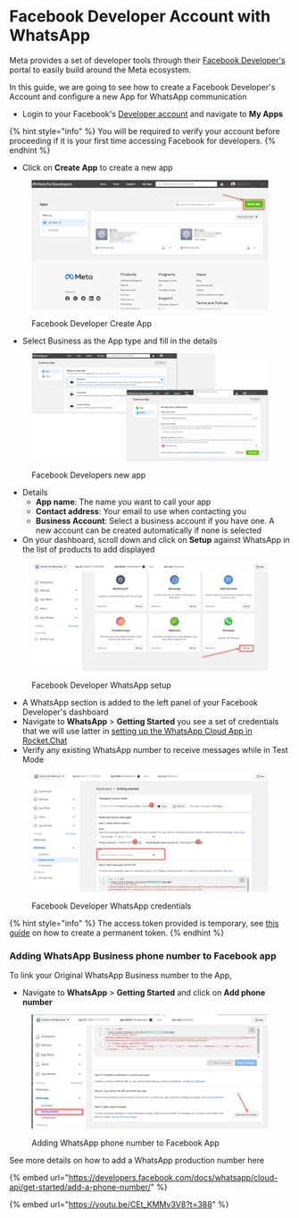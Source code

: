 # Facebook Developer Account with WhatsApp

Meta provides a set of developer tools through their [Facebook Developer's](http://developers.facebook.com/) portal to easily build around the Meta ecosystem.

In this guide, we are going to see how to create a Facebook Developer's Account and configure a new App for WhatsApp communication

* Login to your Facebook's [Developer account](http://developers.facebook.com) and navigate to **My Apps**

{% hint style="info" %}
You will be required to verify your account before proceeding if it is your first time accessing Facebook for developers.
{% endhint %}

* Click on **Create App** to create a new app

<figure><img src="../../../../../../.gitbook/assets/Facebook Developer Create App.png" alt=""><figcaption><p>Facebook Developer Create App</p></figcaption></figure>

* Select Business as the App type and fill in the details

&#x20;

<figure><img src="../../../../../../.gitbook/assets/Facebook Developers new app.png" alt=""><figcaption><p>Facebook Developers new app</p></figcaption></figure>

* Details
  * **App name**: The name you want to call your app
  * **Contact address**: Your email to use when contacting you
  * **Business Account**: Select a business account if you have one. A new account can be created automatically if none is selected
* On your dashboard, scroll down and click on **Setup** against WhatsApp in the list of products to add displayed

<figure><img src="../../../../../../.gitbook/assets/Facebook Developer WhatsApp setup.png" alt=""><figcaption><p>Facebook Developer WhatsApp setup</p></figcaption></figure>

* A WhatsApp section is added to the left panel of your Facebook Developer's dashboard
* Navigate to **WhatsApp** > **Getting Started** you see a set of credentials that we will use latter in [setting up the WhatsApp Cloud App in Rocket.Chat](../whatsapp-cloud-app-configuration.md)
* Verify any existing WhatsApp number to receive messages while in Test Mode

<figure><img src="../../../../../../.gitbook/assets/Facebook Developer WhatsApp credentials.png" alt=""><figcaption><p>Facebook Developer WhatsApp credentials</p></figcaption></figure>

{% hint style="info" %}
The access token provided is temporary, see [this guide](create-permanent-whatsapp-cloud-api-token.md) on how to create a permanent token.
{% endhint %}

### Adding WhatsApp Business phone number to Facebook app

To link your Original WhatsApp Business number to the App,

* Navigate to **WhatsApp** > **Getting Started** and click on **Add phone number**

<figure><img src="../../../../../../.gitbook/assets/Adding WhatsApp phone number to Facebook App.png" alt=""><figcaption><p>Adding WhatsApp phone number to Facebook App</p></figcaption></figure>

See more details on how to add a WhatsApp production number here

{% embed url="https://developers.facebook.com/docs/whatsapp/cloud-api/get-started/add-a-phone-number/" %}

{% embed url="https://youtu.be/CEt_KMMv3V8?t=388" %}